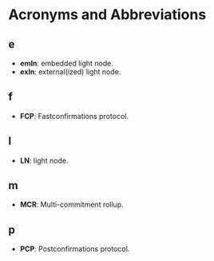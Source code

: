 # Acronyms and Abbreviations

## e
- **emln**: embedded light node. 
- **exln**: external(ized) light node.

## f
- **FCP**: Fastconfirmations protocol.

## l
- **LN**: light node. 

## m
- **MCR**: Multi-commitment rollup. 

## p
- **PCP**: Postconfirmations protocol.

